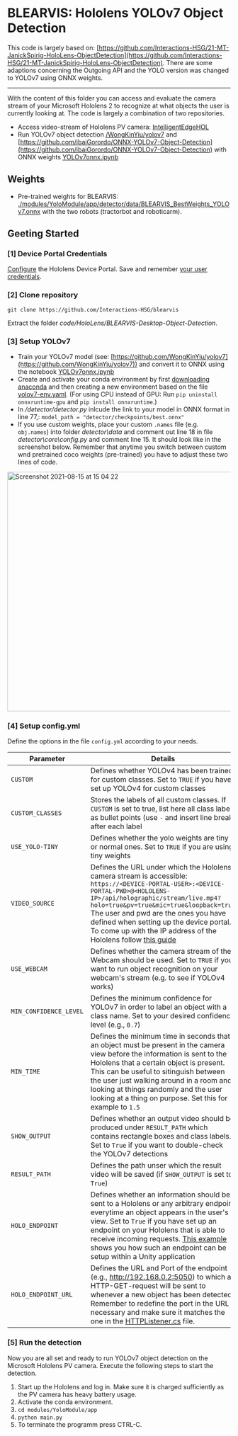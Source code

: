 # BLEARVIS: Hololens YOLOv7 Object Detection 

This code is largely based on: [https://github.com/Interactions-HSG/21-MT-JanickSpirig-HoloLens-ObjectDetection](https://github.com/Interactions-HSG/21-MT-JanickSpirig-HoloLens-ObjectDetection). 
There are some adaptions concerning the Outgoing API and the YOLO version was changed to YOLOv7 using ONNX weights.

---

With the content of this folder you can access and evaluate the camera stream of your Microsoft Hololens 2 to recognize at what objects the user is currently looking at. 
The code is largely a combination of two repositories.

- Access video-stream of Hololens PV camera: [IntelligentEdgeHOL](https://github.com/Azure/IntelligentEdgeHOL)
- Run YOLOv7 object detection [/WongKinYiu/yolov7](https://github.com/WongKinYiu/yolov7) and [https://github.com/ibaiGorordo/ONNX-YOLOv7-Object-Detection](https://github.com/ibaiGorordo/ONNX-YOLOv7-Object-Detection) with ONNX weights [YOLOv7onnx.ipynb](https://colab.research.google.com/github/WongKinYiu/yolov7/blob/main/tools/YOLOv7onnx.ipynb)

## Weights

- Pre-trained weights for BLEARVIS: [./modules/YoloModule/app/detector/data/BLEARVIS_BestWeights_YOLOv7.onnx](https://github.com/Interactions-HSG/blearvis/tree/main/code/HoloLens/BLEARVIS-Desktop-ObjectDetection/modules/YoloModule/app/detector/data/BLEARVIS_BestWeights_YOLOv7.onnx) with the two robots (tractorbot and roboticarm).

## Geeting Started

### [1] Device Portal Credentials

[Configure](https://docs.microsoft.com/en-us/windows/mixed-reality/develop/platform-capabilities-and-apis/using-the-windows-device-portal) the Hololens Device Portal. Save and remember [your user credentials](https://docs.microsoft.com/en-us/windows/mixed-reality/develop/platform-capabilities-and-apis/using-the-windows-device-portal#creating-a-username-and-password).

### [2] Clone repository

`git clone https://github.com/Interactions-HSG/blearvis`

Extract the folder _code/HoloLens/BLEARVIS-Desktop-Object-Detection_.

### [3] Setup YOLOv7
- Train your YOLOv7 model (see: [https://github.com/WongKinYiu/yolov7](https://github.com/WongKinYiu/yolov7)) and convert it to ONNX using the notebook [YOLOv7onnx.ipynb](https://colab.research.google.com/github/WongKinYiu/yolov7/blob/main/tools/YOLOv7onnx.ipynb)
- Create and activate your conda environment by first [downloading anaconda](https://docs.anaconda.com/anaconda/install/index.html) and then creating a new environment based on the file [yolov7-env.yaml](./yolov7-env.yaml). (For using CPU instead of GPU: Run `pip uninstall onnxruntime-gpu` and `pip install onnxruntime`.)
- In _/detector/detector.py_ inlcude the link to your model in ONNX format in line 77,: `model_path = "detector/checkpoints/best.onnx"`
- If you use custom weights, place your custom `.names` file (e.g. `obj.names`) into folder _detector\data_ and comment out line 18 in file _detector\core\config.py_ and comment line 15. It should look like in the screenshot below. Remember that anytime you switch between custom wnd pretrained coco weights (pre-trained) you have to adjust these two lines of code.

<img width="541" alt="Screenshot 2021-08-15 at 15 04 22" src="https://user-images.githubusercontent.com/43849960/129479546-edf3ba64-9743-4e59-96b2-e42444e83af5.png">

### [4] Setup config.yml

Define the options in the file `config.yml` according to your needs.  

| Parameter              | Details                                                                                                                                                                                                                                                                                                                                                                                                                                                                                                                   |
| ---------------------- | ------------------------------------------------------------------------------------------------------------------------------------------------------------------------------------------------------------------------------------------------------------------------------------------------------------------------------------------------------------------------------------------------------------------------------------------------------------------------------------------------------------------------- |
| `CUSTOM`               | Defines whether YOLOv4 has been trained for custom classes. Set to `TRUE` if you have set up YOLOv4 for custom classes                                                                                                                                                                                                                                                                                                                                                                                                    |
| `CUSTOM_CLASSES`       | Stores the labels of all custom classes. If `CUSTOM` is set to true, list here all class labels as bullet points (use `-` and insert line break after each label                                                                                                                                                                                                                                                                                                                                                          |
| `USE_YOLO-TINY`        | Defines whether the yolo weights are tiny or normal ones. Set to `TRUE` if you are using tiny weights                                                                                                                                                                                                                                                                                                                                                                                                                     |
| `VIDEO_SOURCE`         | Defines the URL under which the Hololens camera stream is accessible: `https://<DEVICE-PORTAL-USER>:<DEVICE-PORTAL-PWD>@<HOLOLENS-IP>/api/holographic/stream/live.mp4?holo=true&pv=true&mic=true&loopback=true` The user and pwd are the ones you have defined when setting up the device portal. To come up with the IP address of the Hololens follow [this guide](https://docs.microsoft.com/en-us/windows/mixed-reality/develop/platform-capabilities-and-apis/using-the-windows-device-portal#connecting-over-wi-fi) |
| `USE_WEBCAM`           | Defines whether the camera stream of the Webcam should be used. Set to `TRUE` if you want to run object recognition on your webcam's stream (e.g. to see if YOLOv4 works)                                                                                                                                                                                                                                                                                                                                                 |
| `MIN_CONFIDENCE_LEVEL` | Defines the minimum confidence for YOLOv7 in order to label an object with a class name. Set to your desired confidence level (e.g., `0.7`)                                                                                                                                                                                                                                                                                                                                                                               |
| `MIN_TIME`             | Defines the minimum time in seconds that an object must be present in the camera view before the information is sent to the Hololens that a certain object is present. This can be useful to sitinguish between the user just walking around in a room and looking at things randomly and the user looking at a thing on purpose. Set this for example to `1.5`                                                                                                                                                           |
| `SHOW_OUTPUT`          | Defines whether an output video should be produced under `RESULT_PATH` which contains rectangle boxes and class labels. Set to `True` if you want to double-check the YOLOv7 detections                                                                                                                                                                                                                                                                                                                                   |
| `RESULT_PATH`          | Defines the path unser which the result video will be saved (if `SHOW_OUTPUT` is set to `True`)                                                                                                                                                                                                                                                                                                                                                                                                                           |
| `HOLO_ENDPOINT`        | Defines whether an information should be sent to a Hololens or any arbitrary endpoint everytime an object appears in the user's view. Set to `True` if you have set up an endpoint on your Hololens that is able to receive incoming requests. [This example](https://github.com/janick187/Hololens-frontend/blob/master/Assets/Scripts/HTTPListener.cs) shows you how such an endpoint can be setup within a Unity application                                                                                           |
| `HOLO_ENDPOINT_URL`    | Defines the URL and Port of the endpoint (e.g., http://192.168.0.2:5050) to which an HTTP-GET-request will be sent to whenever a new object has been detected. Remember to redefine the port in the URL if necessary and make sure it matches the one in the [HTTPListener.cs](https://github.com/Interactions-HSG/blearvis/blob/main/code/HoloLens/BLEARVIS-HoloLens-Application/Assets/Scripts/HTTPListener.cs) file.                                                                                                                                                                                                                                                        |

### [5] Run the detection

Now you are all set and ready to run YOLOv7 object detection on the Microsoft Hololens PV camera. Execute the following steps to start the detection.

1. Start up the Hololens and log in. Make sure it is charged sufficiently as the PV camera has heavy battery usage.
2. Activate the conda environment.
3. `cd modules/YoloModule/app`
4. `python main.py`
5. To terminate the programm press CTRL-C.
